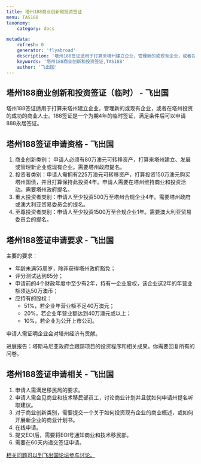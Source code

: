 ```yaml
---
title: 塔州188商业创新和投资签证
menu: TAS188
taxonomy:
    category: docs

metadata:
    refresh: 0
    generator: 'flyabroad'
    description: '塔州188签证适用于打算来塔州建立企业，管理新的或现有企业，或者在塔州投资的成功的商业人士。188签证是一个为期4年的临时签证，满足条件后可以申请888永居签证。'
    keywords: '塔州188商业创新和投资签证,TAS188'
    author: '飞出国'
---
```


## 塔州188商业创新和投资签证（临时）  - 飞出国 ##

塔州188签证适用于打算来塔州建立企业，管理新的或现有企业，或者在塔州投资的成功的商业人士。188签证是一个为期4年的临时签证，满足条件后可以申请888永居签证。

## 塔州188签证申请资格 - 飞出国 ##


1. 商业创新类别： 申请人必须有80万澳元可转移资产，打算来塔州建立、发展或管理新企业或现有企业。需要塔州政府提名。
2. 投资者类别：申请人需拥有225万澳元可转移资产，打算投资150万澳元购买塔州国债，并且打算保持此投资4年。申请人需要在塔州维持商业和投资活动。需要塔州政府提名。
3. 重大投资者类别：申请人至少投资500万至塔州合规企业4年。需要塔州政府或澳大利亚贸易委员会的提名。
4. 至尊投资者类别：申请人至少投资1500万至合规企业1年。需要澳大利亚贸易委员会的提名。


## 塔州188签证申请要求  - 飞出国 ##

主要的要求：

- 年龄未满55周岁，除非获得塔州政府豁免；
- 评分测试达到65分；
- 申请前的4个财政年度中至少有2年，持有一企业股权，该企业这2年的年营业额须达50万澳币；
- 应持有的股权：
	- 51%，若企业年营业额不足40万澳元；
	- 20%，若企业年营业额达到40万澳元或以上；
	- 10%，若企业为公开上市公司。

申请人需证明企业会对塔州经济有贡献。

进展报告：塔斯马尼亚政府会跟踪项目的投资程序和相关成果。你需要回复所有的问卷。

## 塔州188签证申请相关  - 飞出国 ##

1. 申请人需满足移民局的要求。
2. 申请人需会见商业和技术移民部员工，讨论商业计划并且就如何申请州提名听取建议。
3. 对于商业创新类别，需要提交一个关于如何投资现有企业的商业概述，或如何开展新企业的商业计划书。
4. 在线申请。
5. 提交EOI后，需要将EOI号通知商业和技术移民部。
6. 需要在60天内递交签证申请。


[相关问题可以到飞出国论坛参与讨论。](http://bbs.fcgvisa.com/t/17930?target=_blank)